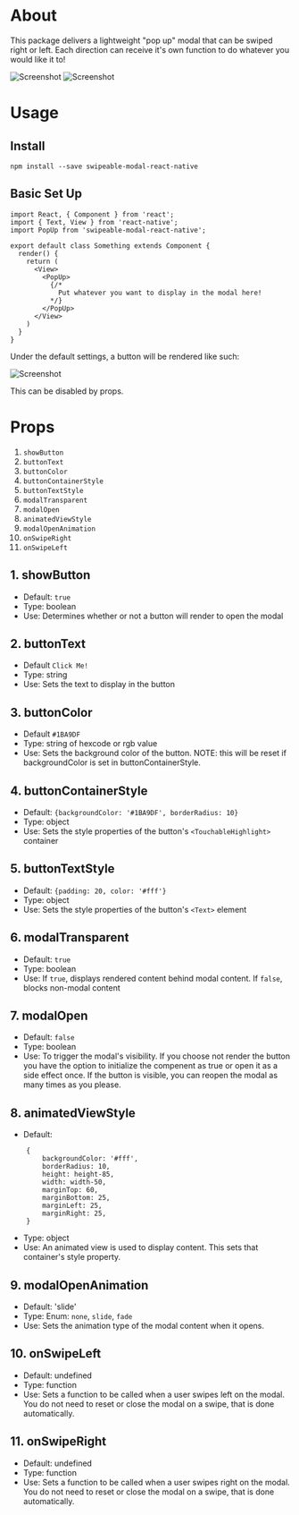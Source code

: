 # About

This package delivers a lightweight "pop up" modal that can be swiped right or left. Each direction can receive it's own function to do whatever you would like it to!

![Screenshot](./screenshots/ModalOpen.jpeg)
![Screenshot](./screenshots/Right.jpeg)

# Usage

## Install
```
npm install --save swipeable-modal-react-native
```

## Basic Set Up
```
import React, { Component } from 'react';
import { Text, View } from 'react-native';
import PopUp from 'swipeable-modal-react-native';

export default class Something extends Component {
  render() {
	return (
	  <View>
	    <PopUp>
	      {/*
	      	Put whatever you want to display in the modal here!
	      */}
	    </PopUp>
	  </View>
	)
  }
}
```

Under the default settings, a button will be rendered like such:

![Screenshot](./screenshots/DefaultButton.jpeg)

This can be disabled by props.

# Props

1. `showButton`
2. `buttonText`
3. `buttonColor`
4. `buttonContainerStyle`
5. `buttonTextStyle`
6. `modalTransparent`
7. `modalOpen`
8. `animatedViewStyle`
9. `modalOpenAnimation`
10. `onSwipeRight`
11. `onSwipeLeft`

## 1. showButton

* Default: `true`
* Type: boolean
* Use: Determines whether or not a button will render to open the modal

## 2. buttonText
* Default `Click Me!`
* Type: string
* Use: Sets the text to display in the button

## 3. buttonColor
* Default `#1BA9DF`
* Type: string of hexcode or rgb value
* Use: Sets the background color of the button. NOTE: this will be reset if backgroundColor is set in buttonContainerStyle.

## 4. buttonContainerStyle
* Default: `{backgroundColor: '#1BA9DF', borderRadius: 10}`
* Type: object 
* Use: Sets the style properties of the button's `<TouchableHighlight>` container

## 5. buttonTextStyle
* Default: `{padding: 20, color: '#fff'}`
* Type: object
* Use: Sets the style properties of the button's `<Text>` element

## 6. modalTransparent
* Default: `true`
* Type: boolean
* Use: If `true`, displays rendered content behind modal content. If `false`, blocks non-modal content

## 7. modalOpen
* Default: `false`
* Type: boolean
* Use: To trigger the modal's visibility. If you choose not render the button you have the option to initialize the compenent as true or open it as a side effect once. If the button is visible, you can reopen the modal as many times as you please.

## 8. animatedViewStyle
* Default: 
```
	{
		backgroundColor: '#fff',
		borderRadius: 10,
		height: height-85,
		width: width-50,
		marginTop: 60,
		marginBottom: 25,
		marginLeft: 25,
		marginRight: 25,
	}
```
* Type: object
* Use: An animated view is used to display content. This sets that container's style property.

## 9. modalOpenAnimation
* Default: 'slide'
* Type: Enum: `none`, `slide`, `fade`
* Use: Sets the animation type of the modal content when it opens.

## 10. onSwipeLeft
* Default: undefined
* Type: function
* Use: Sets a function to be called when a user swipes left on the modal. You do not need to reset or close the modal on a swipe, that is done automatically.

## 11. onSwipeRight
* Default: undefined
* Type: function
* Use: Sets a function to be called when a user swipes right on the modal. You do not need to reset or close the modal on a swipe, that is done automatically.

